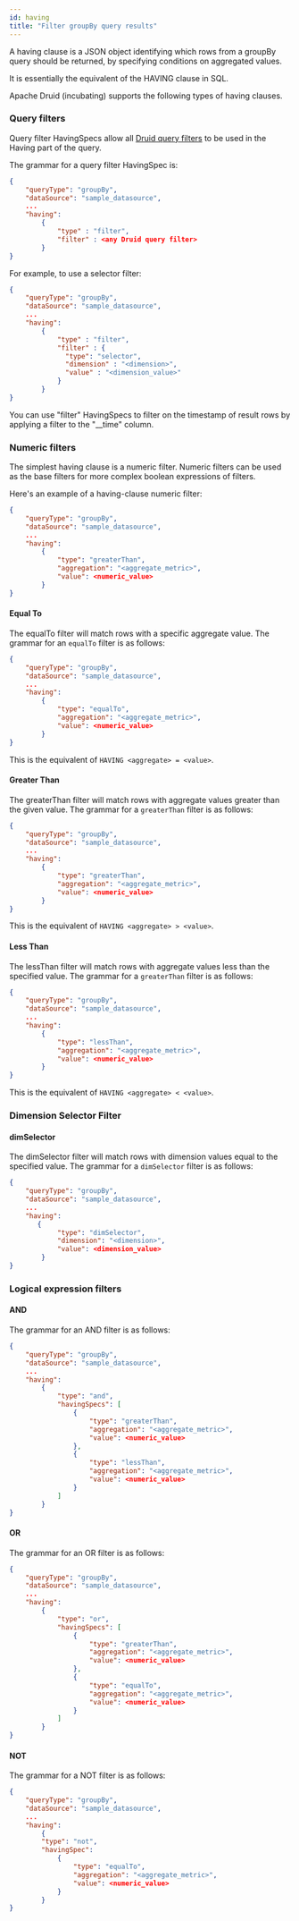 ```yaml
---
id: having
title: "Filter groupBy query results"
---
```


<!--
  ~ Licensed to the Apache Software Foundation (ASF) under one
  ~ or more contributor license agreements.  See the NOTICE file
  ~ distributed with this work for additional information
  ~ regarding copyright ownership.  The ASF licenses this file
  ~ to you under the Apache License, Version 2.0 (the
  ~ "License"); you may not use this file except in compliance
  ~ with the License.  You may obtain a copy of the License at
  ~
  ~   http://www.apache.org/licenses/LICENSE-2.0
  ~
  ~ Unless required by applicable law or agreed to in writing,
  ~ software distributed under the License is distributed on an
  ~ "AS IS" BASIS, WITHOUT WARRANTIES OR CONDITIONS OF ANY
  ~ KIND, either express or implied.  See the License for the
  ~ specific language governing permissions and limitations
  ~ under the License.
  -->


A having clause is a JSON object identifying which rows from a groupBy query should be returned, by specifying conditions on aggregated values.

It is essentially the equivalent of the HAVING clause in SQL.

Apache Druid (incubating) supports the following types of having clauses.

### Query filters

Query filter HavingSpecs allow all [Druid query filters](filters.html) to be used in the Having part of the query.

The grammar for a query filter HavingSpec is:

```json
{
    "queryType": "groupBy",
    "dataSource": "sample_datasource",
    ...
    "having":
        {
            "type" : "filter",
            "filter" : <any Druid query filter>
        }
}
```

For example, to use a selector filter:


```json
{
    "queryType": "groupBy",
    "dataSource": "sample_datasource",
    ...
    "having":
        {
            "type" : "filter",
            "filter" : {
              "type": "selector",
              "dimension" : "<dimension>",
              "value" : "<dimension_value>"
            }
        }
}
```

You can use "filter" HavingSpecs to filter on the timestamp of result rows by applying a filter to the "\_\_time"
column.

### Numeric filters

The simplest having clause is a numeric filter.
Numeric filters can be used as the base filters for more complex boolean expressions of filters.

Here's an example of a having-clause numeric filter:

```json
{
    "queryType": "groupBy",
    "dataSource": "sample_datasource",
    ...
    "having":
        {
            "type": "greaterThan",
            "aggregation": "<aggregate_metric>",
            "value": <numeric_value>
        }
}
```

#### Equal To

The equalTo filter will match rows with a specific aggregate value.
The grammar for an `equalTo` filter is as follows:

```json
{
    "queryType": "groupBy",
    "dataSource": "sample_datasource",
    ...
    "having":
        {
            "type": "equalTo",
            "aggregation": "<aggregate_metric>",
            "value": <numeric_value>
        }
}
```

This is the equivalent of `HAVING <aggregate> = <value>`.

#### Greater Than

The greaterThan filter will match rows with aggregate values greater than the given value.
The grammar for a `greaterThan` filter is as follows:

```json
{
    "queryType": "groupBy",
    "dataSource": "sample_datasource",
    ...
    "having":
        {
            "type": "greaterThan",
            "aggregation": "<aggregate_metric>",
            "value": <numeric_value>
        }
}
```

This is the equivalent of `HAVING <aggregate> > <value>`.

#### Less Than

The lessThan filter will match rows with aggregate values less than the specified value.
The grammar for a `greaterThan` filter is as follows:

```json
{
    "queryType": "groupBy",
    "dataSource": "sample_datasource",
    ...
    "having":
        {
            "type": "lessThan",
            "aggregation": "<aggregate_metric>",
            "value": <numeric_value>
        }
}
```

This is the equivalent of `HAVING <aggregate> < <value>`.



### Dimension Selector Filter

#### dimSelector

The dimSelector filter will match rows with dimension values equal to the specified value.
The grammar for a `dimSelector` filter is as follows:

```json
{
    "queryType": "groupBy",
    "dataSource": "sample_datasource",
    ...
    "having":
       {
            "type": "dimSelector",
            "dimension": "<dimension>",
            "value": <dimension_value>
        }
}
```


### Logical expression filters

#### AND

The grammar for an AND filter is as follows:

```json
{
    "queryType": "groupBy",
    "dataSource": "sample_datasource",
    ...
    "having":
        {
            "type": "and",
            "havingSpecs": [
                {
                    "type": "greaterThan",
                    "aggregation": "<aggregate_metric>",
                    "value": <numeric_value>
                },
                {
                    "type": "lessThan",
                    "aggregation": "<aggregate_metric>",
                    "value": <numeric_value>
                }
            ]
        }
}
```

#### OR

The grammar for an OR filter is as follows:

```json
{
    "queryType": "groupBy",
    "dataSource": "sample_datasource",
    ...
    "having":
        {
            "type": "or",
            "havingSpecs": [
                {
                    "type": "greaterThan",
                    "aggregation": "<aggregate_metric>",
                    "value": <numeric_value>
                },
                {
                    "type": "equalTo",
                    "aggregation": "<aggregate_metric>",
                    "value": <numeric_value>
                }
            ]
        }
}
```

#### NOT

The grammar for a NOT filter is as follows:

```json
{
    "queryType": "groupBy",
    "dataSource": "sample_datasource",
    ...
    "having":
        {
        "type": "not",
        "havingSpec":
            {
                "type": "equalTo",
                "aggregation": "<aggregate_metric>",
                "value": <numeric_value>
            }
        }
}
```
